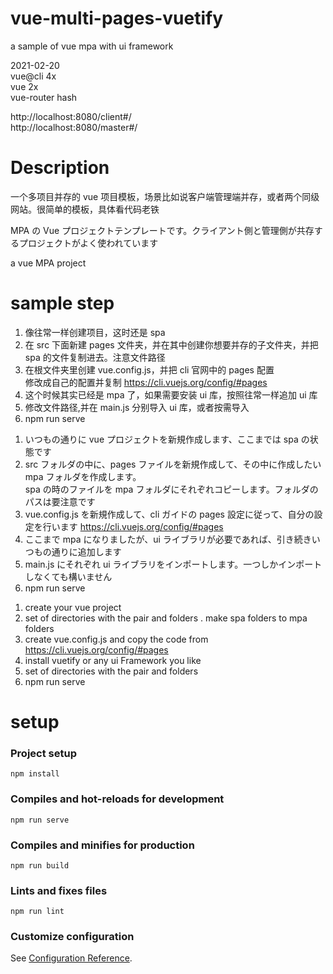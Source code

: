 # vue-multi-pages-vuetify

a sample of vue mpa with ui framework

2021-02-20  
vue@cli 4x  
vue 2x  
vue-router hash

http://localhost:8080/client#/  
http://localhost:8080/master#/

# Description

一个多项目并存的 vue 项目模板，场景比如说客户端管理端并存，或者两个同级网站。很简单的模板，具体看代码老铁

MPA の Vue プロジェクトテンプレートです。クライアント側と管理側が共存するプロジェクトがよく使われています

a vue MPA project

# sample step

1. 像往常一样创建项目，这时还是 spa
2. 在 src 下面新建 pages 文件夹，并在其中创建你想要并存的子文件夹，并把 spa 的文件复制进去。注意文件路径
3. 在根文件夹里创建 vue.config.js，并把 cli 官网中的 pages 配置  
   修改成自己的配置并复制 https://cli.vuejs.org/config/#pages
4. 这个时候其实已经是 mpa 了，如果需要安装 ui 库，按照往常一样追加 ui 库
5. 修改文件路径,并在 main.js 分别导入 ui 库，或者按需导入
6. npm run serve

1) いつもの通りに vue プロジェクトを新規作成します、ここまでは spa の状態です
2) src フォルダの中に、pages ファイルを新規作成して、その中に作成したい mpa フォルダを作成します。  
   spa の時のファイルを mpa フォルダにそれぞれコピーします。フォルダのパスは要注意です
3) vue.config.js を新規作成して、cli ガイドの pages 設定に従って、自分の設定を行います https://cli.vuejs.org/config/#pages
4) ここまで mpa になりましたが、ui ライブラリが必要であれば、引き続きいつもの通りに追加します
5) main.js にそれぞれ ui ライブラリをインポートします。一つしかインポートしなくても構いません
6) npm run serve

1. create your vue project
2. set of directories with the pair and folders . make spa folders to mpa folders
3. create vue.config.js and copy the code from https://cli.vuejs.org/config/#pages
4. install vuetify or any ui Framework you like
5. set of directories with the pair and folders
6. npm run serve

# setup

### Project setup

```
npm install
```

### Compiles and hot-reloads for development

```
npm run serve
```

### Compiles and minifies for production

```
npm run build
```

### Lints and fixes files

```
npm run lint
```

### Customize configuration

See [Configuration Reference](https://cli.vuejs.org/config/).
